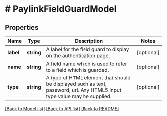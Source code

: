 # # PaylinkFieldGuardModel

## Properties

Name | Type | Description | Notes
------------ | ------------- | ------------- | -------------
**label** | **string** | A label for the field guard to display on the authentication page. | [optional]
**name** | **string** | A field name which is used to refer to a field which is guarded. | [optional]
**type** | **string** | A type of HTML element that should be displayed such as text, password, url. Any HTML5 input type value may be supplied. | [optional]

[[Back to Model list]](../../README.md#models) [[Back to API list]](../../README.md#endpoints) [[Back to README]](../../README.md)
